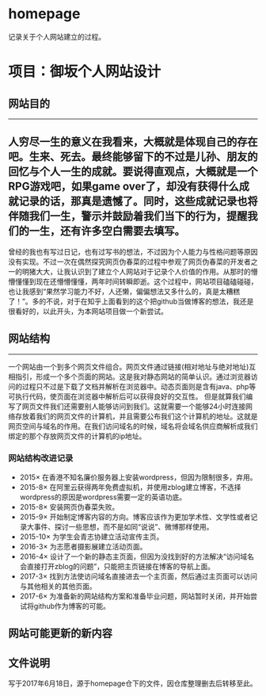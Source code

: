 ﻿# homepage
记录关于个人网站建立的过程。

# 项目：御坂个人网站设计

## 网站目的

----
人穷尽一生的意义在我看来，大概就是体现自己的存在吧。生来、死去。最终能够留下的不过是儿孙、朋友的回忆与个人一生的成就。要说得直观点，大概就是一个RPG游戏吧，如果game over了，却没有获得什么成就记录的话，那真是遗憾了。同时，这些成就记录也将伴随我们一生，警示并鼓励着我们当下的行为，提醒我们的一生，还有许多空白需要去填写。
----
曾经的我也有写过日记，也有过写书的想法，不过因为个人能力与性格问题等原因没有实现。不过一次在偶然探究网页伪春菜的过程中参观了网页伪春菜的开发者之一的明猪大大，让我认识到了建立个人网站对于记录个人价值的作用。从那时的懵懵懂懂到现在还懵懵懂懂，两年时间转瞬即逝。这个过程中，网站项目磕磕碰碰，也让我感到“果然学习能力不好，人还懒，偏偏想法又多什么的，真是太糟糕了！”。多的不说，对于在知乎上面看到的这个把github当做博客的想法，我还是很看好的，以此开头，为本网站项目做一个新尝试。
## 网站结构

----
一个网站由一个到多个网页文件组合。网页文件通过链接(相对地址与绝对地址)互相指引，形成一个多个页面的网站。这是我对静态网站的简单认识。通过浏览器访问的过程只不过是下载了文档并解析在浏览器中。动态页面则是含有java、php等可执行代码，使页面在浏览器中解析后可以获得良好的交互性。
但是就算我们编写了网页文件我们还需要别人能够访问到我们。这就需要一个能够24小时连接网络存放着我们的网页文件的计算机，并且需要公布我们这个计算机的地址。这就是网页空间与域名的作用。在我们访问域名的时候，域名将会域名供应商解析成我们绑定的那个存放网页文件的计算机的ip地址。
### 网站结构改进记录

- 2015×  在香港不知名廉价服务器上安装wordpress，但因为限制很多，弃用。
- 2015-8×  在阿里云获得两年免费虚拟机，并使用zblog建立博客，不选择wordpress的原因是wordpress需要一定的英语功底。
- 2015-8×  安装网页伪春菜失败。
- 2015-9×  开始制定博客内容的方向。博客应该作为更加学术性、文学性或者记录大事件、探讨一些思想，而不是如同“说说”、微博那样使用。
- 2015-10×  为学生会青志协建立活动宣传主页。
- 2016-3×  为志愿者摄影展建立活动页面。
- 2016-4×  设计了一个新的静态主页面，但因为没找到好的方法解决“访问域名会直接打开zblog的问题”，只能把主页链接在博客的导航上面。
- 2017-3×  找到方法使访问域名直接进去一个主页面，然后通过主页面可以访问与其他相关的其他页面。
- 2017-6×  为准备新的网站结构方案和准备毕业问题，网站暂时关闭，并开始尝试将github作为博客的可能。

## 网站可能更新的新内容


## 文件说明
写于2017年6月18日，源于homepage仓下的文件，因仓库整理删去后转移至此。